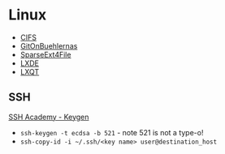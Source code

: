 # Linux

* [CIFS](CIFS/README.md)
* [GitOnBuehlernas](GitOnBuehlernas/README.md)
* [SparseExt4File](SparseExt4File/README.md)
* [LXDE](LXDE/README.md)
* [LXQT](LXQT/README.md)

## SSH

[SSH Academy - Keygen](https://www.ssh.com/academy/ssh/keygen)
* `ssh-keygen -t ecdsa -b 521` - note 521 is not a type-o!
* `ssh-copy-id -i ~/.ssh/<key name> user@destination_host`

